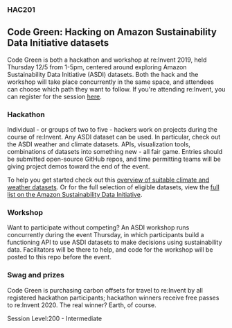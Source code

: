 ### HAC201
## Code Green: Hacking on Amazon Sustainability Data Initiative datasets

Code Green is both a hackathon and workshop at re:Invent 2019, held Thursday 12/5 from 1-5pm, centered around exploring Amazon Sustainability Data Initiative (ASDI) datasets. Both the hack and the workshop will take place concurrently in the same space, and attendees can choose which path they want to follow. If you're attending re:Invent, you can register for the session [here](https://www.portal.reinvent.awsevents.com/connect/sessionDetail.ww?SESSION_ID=99788&csrftkn=3SUA-ISXO-ZSNY-YOY0-5EJH-E7K8-ASEI-D66U).

### Hackathon
Individual - or groups of two to five - hackers work on projects during the course of re:Invent. Any ASDI dataset can be used. In particular, check out the ASDI weather and climate datasets. APIs, visualization tools, combinations of datasets into something new - all fair game. Entries should be submitted open-source GitHub repos, and time permitting teams will be giving project demos toward the end of the event.

To help you get started check out this [overview of suitable climate and weather datasets](https://github.com/awslabs/amazon-asdi/tree/master/code-green/datasets). Or for the full selection of eligible datasets, view the [full list on the Amazon Sustainability Data Initiative](https://registry.opendata.aws/tag/sustainability/).

### Workshop
Want to participate without competing? An ASDI workshop runs concurrently during the event Thursday, in which participants build a functioning API to use ASDI datasets to make decisions using sustainability data. Facilitators will be there to help, and code for the workshop will be posted to this repo before the event.

### Swag and prizes

Code Green is purchasing carbon offsets for travel to re:Invent by all registered hackathon participants; hackathon winners receive free passes to re:Invent 2020. The real winner? Earth, of course.

Session Level:200 - Intermediate